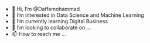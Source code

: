 - 👋 Hi, I’m @Daffamohammad
- 👀 I’m interested in Data Science and Machine Learning
- 🌱 I’m currently learning Digital Business 
- 💞️ I’m looking to collaborate on ...
- 📫 How to reach me ...

<!---
Daffamohammad/Daffamohammad is a ✨ special ✨ repository because its `README.md` (this file) appears on your GitHub profile.
You can click the Preview link to take a look at your changes.
--->
